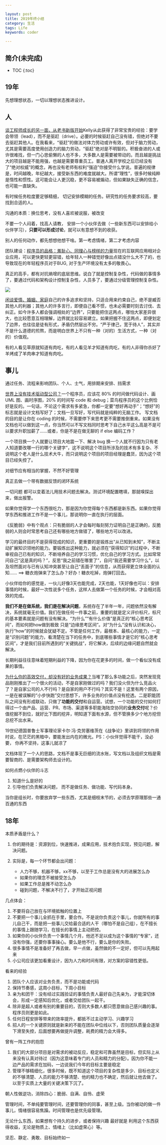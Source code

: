 ```yaml
---

layout: post
title: 2019年终小结
category: 生活
tags: Life
keywords: coder

---
```


## 简介(未完成)

* TOC
{:toc}

## 19年

先想理想状态，一切以理想状态推进设计。

## 人

[谈工程师成长的另一面，从老书新版开始](https://mp.weixin.qq.com/s/Oeh4Tl9oH49wMir6OkJYrA)Kelly从此获得了非常宝贵的经验：要学会带领（lead），而不是驱赶（drive）。必要的时候驱赶自己没有错，但绝对不要去驱赶其他人。在我看来，“驱赶”的做法对体力劳动或许有效，但对于脑力劳动，尤其是需要高度使用创造力的脑力劳动，“驱赶”绝对是不明智的。积极奋进的人或许很难找，但一门心思偷懒的人也不多，大多数人是需要被带动的。而且越是挑战大的项目越是不能用强，也越是需要尊重员工。普通人离开学校之后已经没有了“绝对权威”的概念，再也没有老师有权利“强迫”你接受什么学说。普遍的规律是，时间越晚，年纪越大，接受新东西的难度就越大。所谓“理性”，很多时候纯粹是惰性和惯性。这可能会让人更沉稳，更不容易被煽动，但如果缺失正确的信念，也可能一直缺失。

有时候任务粒度要足够精细， 切记安排模糊的任务。研究性的任务要求较高，要找到合适的人。


沟通的本质：换位思考，没有人喜欢被说服，被改变

不要一个人闷着，找高人请教， 安排一个小伙伴去做（一些新东西可以安排给小伙伴学习），**只要可以形成讨论**，就可以有意想不到的收获。 

别人的任何动作，都先想想他想干啥。第一考虑情绪，第二才考虑内容

团队建设：[程序员的品格：羞耻心、同理心与榜样的力量](https://mp.weixin.qq.com/s/dFmFFYnixZvXDl83uyYHEA)现在的互联网应用相对企业应用，可以更快更轻更容错，给年轻人一种错觉好像出点错没什么大不了的，也导致现在的年轻程序员对于BUG, 对于生产环境没有太多的敬畏心。


真正的高手，都有对抗熵增的底层思维。说白了就是控制复杂性，代码做的事情多了，要通过代码和架构设计控制复杂性，人员多了，要通过分级管理控制复杂性。

![](/public/upload/life/what_to_do.png)

[闲谈爱情、婚姻、家庭](https://mp.weixin.qq.com/s/xSBITiIm_maeo_VJS4Xs3A)自己的许多追求和坚持，只适合用来约束自己，绝不是臧否其他人的利器；其他人的许多言行，即便自己看不惯，也未必需要时刻去讨伐、去纠正。如今许多人都会强调相处的“边界”，只要能把住这两点，哪怕大家差异很大，也比较愿意互相理解，边界就比较容易建立。如果把握不住这两点，即便划定了边界，也往往是徒有形式，矛盾仍然层出不穷。“严于律己，宽于待人”，其实并不是什么道德的煎熬，而是明白世界上不只有一种（对的）生活方式，一种（对的）价值观。

有的人看见草原就知道有肉吃，有的人看见羊才知道有肉吃，有的人非得你杀好了羊烤成了羊肉串才知道有肉吃。

## 事儿

通过任务、流程来影响团队、个人、士气，用排期来安排、挡需求

[世界上没有技术驱动型公司？](https://mp.weixin.qq.com/s/bGk4hjN3O8FcpjJnlO9fcQ)一个程序员，应该花 80% 的时间做代码设计、画 UML 图、画时序图，20% 的时间写 code 和 debug；菜鸟程序员的这个比例恰好是反的。一句话，不论这个需求有多紧急，你都一定要“想好再动手”；“想好”的标志就是设计文档写好了；文档一旦写好，写代码就是纯粹的无脑工作。
写文档的目的是让你在 coding 的时候，不需要停下来思考更不需要推倒重来。如果没有文档也可以做到这一点，你当然可以不写文档同时思考下自己水平这么高是不是可以要求升职加薪了……或者，你是不是在做无聊的 if else 编码工作？

一个项目换一个人就要让项目大地震一下、解决 bug 换一个人就不行因为只有老人知道要改哪一行的哪个关键字”，这不说明这个项目所涉及的技术有多复杂、不说明这个老人是什么技术大牛，而只说明这个项目的项目经理是蠢货，因为这个项目已经失控了。

对细节应有相当的掌握，不然不好管理

真正去做一个带有数据反馈的闭环系统


一切问题 都可以变着法儿用技术问题去解决。测试环境配置瞎填，那就嗅探出来，做出报警。

如果你觉得学一个东西很吃力，那是因为你觉得每个东西都是新东西。如果你觉得学东西和推进工作不是一个事儿，那说明你一直在执行的层面。

《反脆弱》中有个观点：只有脆弱的人才会每时每刻努力证明自己是正确的，反脆弱的人则会时常思考自己还有哪些地方做错了，哪些地方可以改进。


学习的最终目的不是获得现成的知识，更重要的是锻炼出“从已知到未知”，不断主动扩展知识领地的能力。要锻炼出这种能力，就必须在“获得知识”的过程中，不断审视自己已有的知识，不断培养自己的学习习惯，优化自己的学习方式。比如常常问自己“这是真的吗？”，反思“我之前错在哪里了”，自问“我还需要学习什么”，以及坦然面对与已有认知冲突甚至让自己“丢面子”的信息，从而获得更立体全面的认知…… ==> 糖衣炮弹来了怎么办？好办！糖衣吃掉，炮弹打回去。


小伙伴给你的感觉是，一伙儿好像3天也能完成，2天也能，1天好像也可以：安排事情的时候，最好一次性说多个任务，这样人去做第一个任务的时候，才会相对高效的完成。

**我们不是在做系统，我们是在解决问题**，系统存在了半年一年，问题依然没有解决，系统就毫无价值。我们在做任何一件事之前，重要的就是定义评价标尺，标尺的基本要素就是问题有没有解决。“为什么”“有什么价值”是真正的“核心思考区间”，而如何把how做到极致  只是“边缘思考区间”。对“为什么”没有认识和决心，执行“how”的时候就会犹疑不定。不管是任何工作，最根本、最核心的能力，一定是“识别问题”的能力，看清楚在当下的任务中，到底哪些事情才是它的“核心思考区间”，才是我们目前所遇到的“关键挑战”，将它解决，后续的边缘问题自然就会解决。

长期利益往往意味着短期利益的下降，因为你在花更多的时间，做一个看似没有成果的事情。

[为什么你的高效交付，却没有好的业务成果？](https://mp.weixin.qq.com/s/ht9LdOxXPHvfXCkYTetT1g)当堆了那么多功能之后，突然发现竞品刚刚推出了一个很火的活动，不是自家刚做过的吗？我们没火但为什么竞品火了？是自家公司的人不行吗？是自家的用户不行吗？其实不是！这里有两个原因，一是在被误解的“小步快跑”交付思想下，许多业务的价值点没有挖透。二是职能团队之间没有形成联动，只做了**功能的交付**和自运营。试想，一个功能的交付如何打得过一个由产品、运营、PR、市场、渠道等多职能海陆空协同的**业务交付**呢？价值挖掘不到位，就好比下图的挖井，明知道下面有水源，但不管换多少个地方挖但总挖不出水来。



19世纪德国普鲁士军事理论家卡尔·冯·克劳塞维茨在《战争论》里讲到将领的作用时说，在茫茫的黑暗中，要能发出内在的微光。PS：小伙伴觉得不能干，没必要， 你再不坚持，这事儿就凉了

文档体现了一个人的思路，文档不是事无巨细的流水账，写文档以及组织文档是需要智商的、是需要架构师去设计的。

如何点燃小伙伴的斗志

1. 知道什么是好的
2. 引导他们负责解决问题， 而不是做任务、做功能、写代码本身。

当你是组长时，你要放弃学一些东西，尤其是细枝末节的，必须去学原理那些一通百通的东西



## 18年

本质矛盾是什么？

1. 你的期待是：资源到位，快速推进，成果应用，技术抱负实现，预见问题，解决问题。
2. 实际是，每一个环节都会出问题：

	* 人力不够，机器不够，xx不够，以至于工作总是没有大的进展怎么办
	* 如果你的理念不被接受怎么办
	* 如果工作总是推不动怎么办
	* 碰到问题，不解决不行了，才开始正视问题

几点体会：

1. 不要将自己放在与环境抵触的位置上
2. 不要把一个事儿全抓在手里，要合作。不是说你负责这个事儿，你就所有的事儿自己干，而是把一些事儿交给最合适的人干（哪怕不是自己组），在不擅长的事情上跟随学习，在擅长的事情上主动把控。
3. 如果你的小伙伴负责一个事情几个月，他还不足以成为这个事情的“专家”，还没有你强，还要你事事操心。要么是他不行，要么是你的失败。
4. 很多事情不是准备好了再去做，早一点做，虽然做的不一定好，但可以先用起来
5. 小公司应该更加看重设计，因为人力和时间有限，对方案的容错性更低。

看来的经验

1. 团队个人应该对业务负责，而不是功能或代码
2. 保持节奏感，这周小目标，下周小目标
3. 亲为和团干：没有经过实践验证的事情负责人最好自己先亲为，才能深切体会，形成一定感知后优化，或者交给团队一起干。
5. 除非是超人或者有别的重要目的，否则大多数人都只愿意做自己感兴趣的事。程序员则更是如此。
6. 任何日程安排等带来的效率提升，都抵不过主动学习、兴趣学习
7. 招人的一个关键原则就是新来的不能在团队中位线以下，否则团队质量会逐渐下滑至失控，后面想要再做提升调整，耗费的精力会大得多。


曾有一阵工作的抱怨

1. 我们的大部分项目是对需求的被动反应，稳定和可靠虽然是目标，但实际上从来没有认真对待过（因为这意味着专门的人员和精力的分配）。因为你不能一边产品的需求在加码，一边说我们今年的目标主要是稳定
2. 管理不够精细化，很多时候，既不知道这个项目的复杂性是多少、目标也定义的不够清楚、人员的能力不够清楚、他的精力也不确定，然后就让他去做了。以至于实质上大量的关键决策下沉了。


朝人性做逆功，消除四心：脆弱、自满、自怜、虚荣

管理时间，不单纯要管理时间，还要管理你的同事，甚至上级。当你被动的做一件事儿，情绪很容易焦躁。时间管理也是优先级管理。

无论什么东西，如果想有个持久的进步，或者保持兴趣 最好就是 利用这个东西获得收益，无论是物质上、情绪上（比如虚荣心）等。

坚忍、静定、勇敢、目标始终如一




